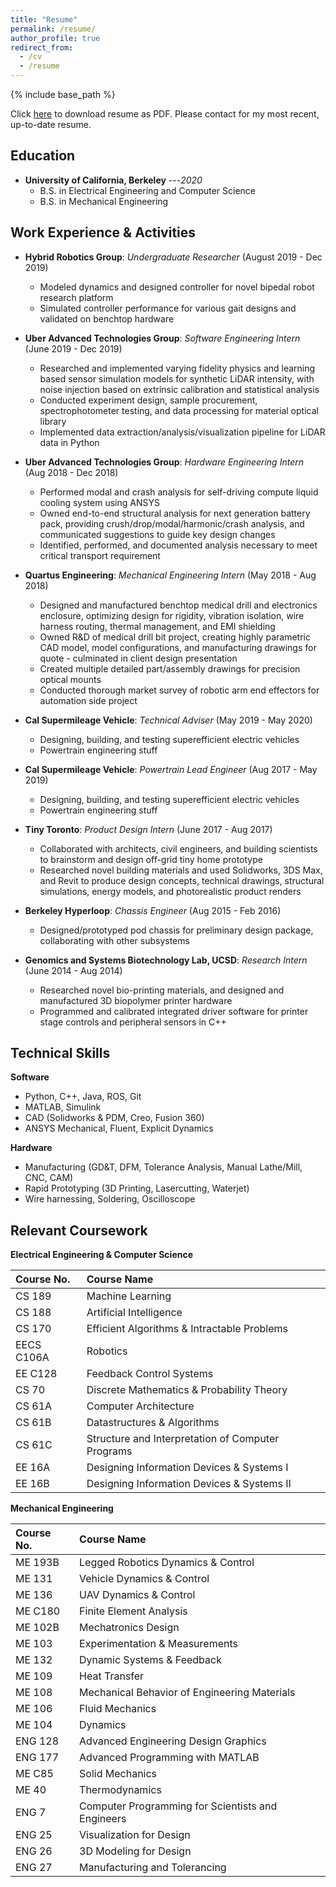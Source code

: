 ```yaml
---
title: "Resume"
permalink: /resume/
author_profile: true
redirect_from:
  - /cv
  - /resume
---
```


{% include base_path %}

Click [here](http://benchang.us/files/Benjamin_Chang_Resume_2020_4.pdf) to download resume as PDF. Please contact for my most recent, up-to-date resume. 

## Education
* __University of California, Berkeley__ ---<cite>2020</cite>
  * B.S. in Electrical Engineering and Computer Science
  * B.S. in Mechanical Engineering

## Work Experience & Activities
* **Hybrid Robotics Group**: _Undergraduate Researcher_ (August 2019 - Dec 2019)
  * Modeled dynamics and designed controller for novel bipedal robot research platform
  * Simulated controller performance for various gait designs and validated on benchtop hardware

* **Uber Advanced Technologies Group**: _Software Engineering Intern_ (June 2019 - Dec 2019)
  * Researched and implemented varying fidelity physics and learning based sensor simulation models for synthetic LiDAR intensity, with noise injection based on extrinsic calibration and statistical analysis
  * Conducted experiment design, sample procurement, spectrophotometer testing, and data processing for material optical library
  * Implemented data extraction/analysis/visualization pipeline for LiDAR data in Python

* **Uber Advanced Technologies Group**: _Hardware Engineering Intern_ (Aug 2018 - Dec 2018)
  * Performed modal and crash analysis for self-driving compute liquid cooling system using ANSYS
  * Owned end-to-end structural analysis for next generation battery pack, providing crush/drop/modal/harmonic/crash analysis, and communicated suggestions to guide key design changes
  * Identified, performed, and documented analysis necessary to meet critical transport requirement

* **Quartus Engineering**: _Mechanical Engineering Intern_ (May 2018 - Aug 2018)
  * Designed and manufactured benchtop medical drill and electronics enclosure, optimizing design for rigidity, vibration isolation, wire harness routing, thermal management, and EMI shielding
  * Owned R&D of medical drill bit project, creating highly parametric CAD model, model configurations, and manufacturing drawings for quote - culminated in client design presentation
  * Created multiple detailed part/assembly drawings for precision optical mounts
  * Conducted thorough market survey of robotic arm end effectors for automation side project 

* **Cal Supermileage Vehicle**: _Technical Adviser_ (May 2019 - May 2020)
  * Designing, building, and testing superefficient electric vehicles
  * Powertrain engineering stuff

* **Cal Supermileage Vehicle**: _Powertrain Lead Engineer_ (Aug 2017 - May 2019)
  * Designing, building, and testing superefficient electric vehicles
  * Powertrain engineering stuff

* **Tiny Toronto**: _Product Design Intern_ (June 2017 - Aug 2017)
  * Collaborated with architects, civil engineers, and building scientists to brainstorm and design off-grid tiny home prototype
  * Researched novel building materials and used Solidworks, 3DS Max, and Revit to produce design concepts, technical drawings, structural simulations, energy models, and photorealistic product renders

* **Berkeley Hyperloop**: _Chassis Engineer_ (Aug 2015 - Feb 2016)
  * Designed/prototyped pod chassis for preliminary design package, collaborating with other subsystems

* **Genomics and Systems Biotechnology Lab, UCSD**: _Research Intern_ (June 2014 - Aug 2014)
  * Researched novel bio-printing materials, and designed and manufactured 3D biopolymer printer hardware
  * Programmed and calibrated integrated driver software for printer stage controls and peripheral sensors in C++

## Technical Skills
**Software**
* Python, C++, Java, ROS, Git
* MATLAB, Simulink
* CAD (Solidworks & PDM, Creo, Fusion 360)
* ANSYS Mechanical, Fluent, Explicit Dynamics

**Hardware**
* Manufacturing (GD&T, DFM, Tolerance Analysis, Manual Lathe/Mill, CNC, CAM)
* Rapid Prototyping (3D Printing, Lasercutting, Waterjet)
* Wire harnessing, Soldering, Oscilloscope 

## Relevant Coursework
**Electrical Engineering & Computer Science**

|Course No. |Course Name                                       | 
|:----------|:-------------------------------------------------|
|CS 189     |Machine Learning                                  |
|CS 188     |Artificial Intelligence                           |
|CS 170     |Efficient Algorithms & Intractable Problems       |
|EECS C106A |Robotics                                          |
|EE C128    |Feedback Control Systems                          |
|CS 70      |Discrete Mathematics & Probability Theory         |
|CS 61A     |Computer Architecture                             |
|CS 61B     |Datastructures & Algorithms                       |
|CS 61C     |Structure and Interpretation of Computer Programs |
|EE 16A     |Designing Information Devices & Systems I         |
|EE 16B     |Designing Information Devices & Systems II        |

**Mechanical Engineering**

|Course No. |Course Name                                      |
|:----------|:------------------------------------------------|
|ME 193B |Legged Robotics Dynamics & Control                  |
|ME 131  |Vehicle Dynamics & Control                          |
|ME 136  |UAV Dynamics & Control                              |
|ME C180 |Finite Element Analysis                             |
|ME 102B |Mechatronics Design                                 |
|ME 103  |Experimentation & Measurements                      |
|ME 132  |Dynamic Systems & Feedback                          |
|ME 109  |Heat Transfer                                       |
|ME 108  |Mechanical Behavior of Engineering Materials        |
|ME 106  |Fluid Mechanics                                     |
|ME 104  |Dynamics                                            |
|ENG 128 |Advanced Engineering Design Graphics                |
|ENG 177 |Advanced Programming with MATLAB                    |
|ME C85  |Solid Mechanics                                     |
|ME 40   |Thermodynamics                                      |
|ENG 7   |Computer Programming for Scientists and Engineers   |
|ENG 25  |Visualization for Design                            |
|ENG 26  |3D Modeling for Design                              |
|ENG 27  |Manufacturing and Tolerancing                       |
